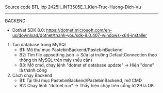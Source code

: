 Source code BTL lớp 2425II_INT3505E_1_Kien-Truc-Huong-Dich-Vu

----------------------------------------------------------------------------------
BACKEND

- DotNet SDK 8.0: https://dotnet.microsoft.com/en-us/download/dotnet/thank-you/sdk-8.0.407-windows-x64-installer

1. Tạo database trong MySQL
   - B1: Mở thư mục PastebinBackend/PastebinBackend
   - B2: Tìm file appsetting.json -> Sửa lại trường DefaultConnection theo thông tin MySQL trên máy (nếu cần)
   - B3: Mở cmd, chạy lệnh "dotnet ef database update" -> Hiện "done" là thành công
2. Cách chạy Backend
   - B1: Tại thư mục PastebinBackend/PastebinBackend, mở CMD
   - B2: Chạy lệnh "dotnet run" -> Thấy hiện chạy trên cổng 5229 là OK
